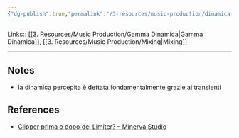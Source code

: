 ```yaml
---
{"dg-publish":true,"permalink":"/3-resources/music-production/dinamica-reale-e-una-dinamica-percepita/","tags":["type/note"]}
---
```


Links:: [[3. Resources/Music Production/Gamma Dinamica\|Gamma Dinamica]], [[3. Resources/Music Production/Mixing\|Mixing]]

---
## Notes

- la dinamica percepita è dettata fondamentalmente grazie ai transienti




## References

- [Clipper prima o dopo del Limiter? – Minerva Studio](https://www.minervastudio888.it/clipper-prima-o-dopo-del-limiter/)





